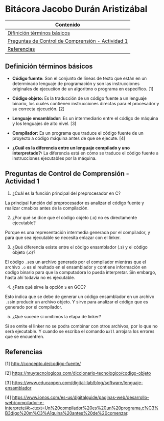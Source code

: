 # **Bitácora Jacobo Durán Aristizábal**
|Contenido|
|---------|
|[Difinición términos básicos](#definición-términos-básicos)|
|[Preguntas de Control de Comprensión - Actividad 1](#preguntas-de-control-de-comprensión---actividad-1)|
|[Referencias](#referencias)|

## Definición términos básicos

- **Código fuente:** Son el conjunto de líneas de texto que están en un determinado lenguaje de programación y son las instrucciones originales de ejecuciíon de un algoritmo o programa en específico. [1]

- **Código objeto:** Es la traducción de un código fuente a un lenguaje binario, los cuales contienen instrucciones directas para el procesador y su correcta ejecución. [2]

- **Lenguaje ensamblador:** Es un intermediario entre el código de máquina y los lenguajes de alto nivel. [3]

- **Compilador:** Es un programa que traduce el código fuente de un proyecto a código máquina antes de que se ejecute. [4]

- **¿Cuál es la diferencia entre un lenguaje compilado y uno interpretado?:** La diferencia está en cómo se traduce el código fuente a instrucciones ejecutables por la máquina.

## Preguntas de Control de Comprensión - Actividad 1

1. ¿Cuál es la función principal del preprocesador en C?

La principal función del preprocesador es analizar el código fuente y realizar cmabios antes de la compilación.

2. ¿Por qué se dice que el código objeto (.o) no es directamente ejecutable?

Porque es una representación intermedia generada por el compilador, y para que sea ejecutable se necesita enlazar con el linker.

3. ¿Qué diferencia existe entre el código ensamblador (.s) y el código objeto (.o)?

El código `.s`es un archivo generado por el compilador mientras que el archivo `.o` es el reultado en el ensamblador y contiene información en codigo binario para que la computadora lo pueda interpretar. Sin embargo, hasta ahí todavia no es ejecutable.

4. ¿Para qué sirve la opción `S` en GCC?

Esto indica que se debe de generar un código ensamblador en un archivo `.s`sin producir un archivo objeto. Y sirve para analizar el código que es generado por el compilador.

5. ¿Qué sucede si omitimos la etapa de linker?

Si se omite el linker no se podra combinar con otros archivos, por lo que no será ejecutable. Y cuando se escriba el comando `Wall` arrojara los errores que se encuentren.

## Referencias
[1] http://concepto.de/codigo-fuente/

[2] https://muytecnologicos.com/diccionario-tecnologico/codigo-objeto

[3] https://www.educaopen.com/digital-lab/blog/software/lenguaje-ensamblador

[4] https://www.ionos.com/es-us/digitalguide/paginas-web/desarrollo-web/compilador-e-interprete/#:~:text=Un%20compilador%20es%20un%20programa,c%C3%B3digo%20m%C3%A1quina%20antes%20de%20comenzar.
